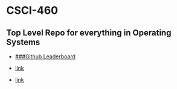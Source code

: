 # CSCI-460
## Top Level Repo for everything in Operating Systems

* [###Github Leaderboard](https://github.com/EvanLi/Github-Ranking/blob/master/README.md)

* [link](https://github.com/overtone/overtone)
* [link](https://github.com/nvbn/thefuck)

